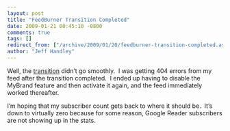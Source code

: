 ```yaml
---
layout: post
title: "FeedBurner Transition Completed"
date: 2009-01-21 00:45:10 -0800
comments: true
tags: []
redirect_from: ["/archive/2009/01/20/feedburner-transition-completed.aspx/"]
author: "Jeff Handley"
---
```

<!-- more -->
<p>Well, the <a href="http://blog.jeffhandley.com/archive/2009/01/19/feedburner-transition.aspx" target="_blank">transition</a> didn’t go smoothly.  I was getting 404 errors from my feed after the transition completed.  I ended up having to disable the MyBrand feature and then activate it again, and the feed immediately worked thereafter.</p>  <p>I’m hoping that my subscriber count gets back to where it should be.  It’s down to virtually zero because for some reason, Google Reader subscribers are not showing up in the stats.</p>

